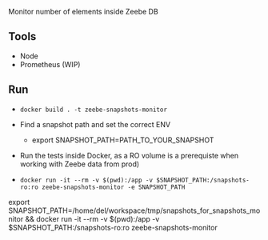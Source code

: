Monitor number of elements inside Zeebe DB

## Tools
- Node
- Prometheus (WIP)

## Run
- `docker build . -t zeebe-snapshots-monitor`

- Find a snapshot path and set the correct ENV
  - export SNAPSHOT_PATH=PATH_TO_YOUR_SNAPSHOT
- Run the tests  inside Docker, as a RO volume is a prerequiste when working with Zeebe data from prod)
- `docker run -it --rm -v $(pwd):/app -v $SNAPSHOT_PATH:/snapshots-ro:ro zeebe-snapshots-monitor -e SNAPSHOT_PATH`


export SNAPSHOT_PATH=/home/del/workspace/tmp/snapshots_for_snapshots_monitor && docker run -it --rm -v $(pwd):/app -v $SNAPSHOT_PATH:/snapshots-ro:ro zeebe-snapshots-monitor
